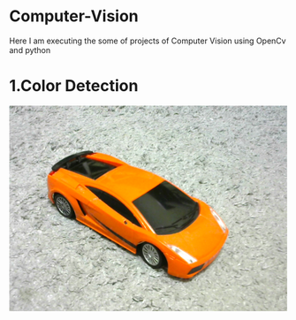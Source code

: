 # Computer-Vision
Here I am executing the some of projects of Computer Vision using OpenCv and python
# 1.Color Detection
![](colorDetection/car.jpg)
